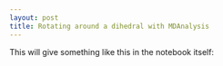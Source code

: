 ```yaml
---
layout: post
title: Rotating around a dihedral with MDAnalysis
---
```


This will give something like this in the notebook itself:

<script src="{{site.js}}/build/ngl.js">
</script>

<script>

  NGL.mainScriptFilePath = "{{site.js}}/build/ngl.js";

  document.addEventListener( "DOMContentLoaded", function() {
      var stage = new NGL.Stage( "viewport" );
      stage.loadFile( "{{site.data}}/out.pdb", {asTrajectory: true} ).then( function( o ){
	  var traj = o.addTrajectory();
	  var player = new NGL.TrajectoryPlayer( traj, {
	      step: 1,
	      timeout: 700,
	      interpolateStep: 100,
	      start: 0,
	      end: traj.numframes,
	      interpolateType: "linear",
	      mode: "loop",
	      direction: "bounce"
	  } );

          player.play();
          o.removeAllRepresentations();
    	  o.addRepresentation( "ball+stick", { multipleBond: true } );
	  o.autoView();
      } );
      stage.setTheme( "light" );

      window.addEventListener( "resize", function( event ){
          stage.handleResize();
      }, false );
      
      stage.viewer.container.addEventListener( "dblclick", function(){
          stage.toggleFullscreen();
      } );
  } );

</script>

<div id="viewport" style="max-width:100%; height:400px;"></div>

